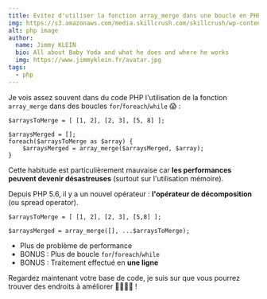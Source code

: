 ```yaml
---
title: Evitez d'utiliser la fonction array_merge dans une boucle en PHP
img: https://s3.amazonaws.com/media.skillcrush.com/skillcrush/wp-content/uploads/2012/04/Blog_What-is-php.jpg
alt: php image
author: 
  name: Jimmy KLEIN
  bio: All about Baby Yoda and what he does and where he works
  img: https://www.jimmyklein.fr/avatar.jpg
tags: 
  - php
---
```


Je vois assez souvent dans du code PHP l'utilisation de la fonction `array_merge` dans des boucles `for`/`foreach`/`while` 😱 :

```
$arraysToMerge = [ [1, 2], [2, 3], [5, 8] ];

$arraysMerged = [];
foreach($arraysToMerge as $array) {
    $arraysMerged = array_merge($arraysMerged, $array);
}
```

Cette habitude est particulièrement mauvaise car **les performances peuvent devenir désastreuses** (surtout sur l'utilisation mémoire).

Depuis PHP 5.6, il y a un nouvel opérateur : **l'opérateur de décomposition** (ou spread operator).

```
$arraysToMerge = [ [1, 2], [2, 3], [5,8] ];

$arraysMerged = array_merge([], ...$arraysToMerge);
```

-   Plus de problème de performance
-   BONUS : Plus de boucle `for`/`foreach`/`while`
-   BONUS : Traitement effectué en **une ligne**

Regardez maintenant votre base de code, je suis sur que vous pourrez trouver des endroits à améliorer 👩‍💻👨‍💻 !